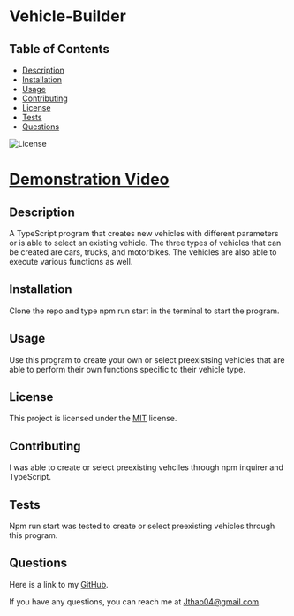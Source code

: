# Vehicle-Builder
## Table of Contents
- [Description](#description)
- [Installation](#installation)
- [Usage](#usage)
- [Contributing](#contributing)
- [License](#license)
- [Tests](#tests)
- [Questions](#questions)

![License](https://img.shields.io/badge/License-MIT-yellow.svg)

# [Demonstration Video](https://drive.google.com/file/d/1tQgYQ43NujRCt6Wq8Sh0sUlkhA8F-wRI/view?usp=sharing)

## Description

A TypeScript program that creates new vehicles with different parameters or is able to select an existing vehicle. The three types of vehicles that can be created are cars, trucks, and motorbikes. The vehicles are also able to execute various functions as well.

## Installation

Clone the repo and type npm run start in the terminal to start the program.

## Usage

Use this program to create your own or select preexistsing vehicles that are able to perform their own functions specific to their vehicle type.

## License

This project is licensed under the [MIT]([License](https://opensource.org/licenses/MIT)) license.

## Contributing

I was able to create or select preexisting vehciles through npm inquirer and TypeScript.

## Tests

Npm run start was tested to create or select preexisting vehicles through this program.

## Questions
Here is a link to my [GitHub](https://github.com/Jthao04).

If you have any questions, you can reach me at [Jthao04@gmail.com](mailto:Jthao04@gmail.com).
